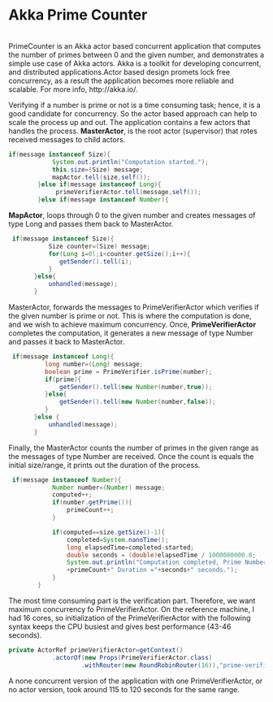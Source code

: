 <h1>Akka Prime Counter</h1><br/>
PrimeCounter is an Akka actor based concurrent application that computes the number of primes between 0 and the given number, and demonstrates a simple use case of Akka actors. Akka is a toolkit for developing concurrent, and distributed applications.Actor based design promets lock free concurrency, as a result the application becomes more reliable and scalable. For more info, http://akka.io/.  

Verifying if a number is prime or not is a time consuming task; hence, it is a good candidate for concurrency. So the actor based approach can help to scale the process up and out. The application contains a few actors that handles the process.
<b>MasterActor</b>, is the root actor (supervisor) that rotes received messages to child actors.
```java 
if(message instanceof Size){
            System.out.println("Computation started.");
            this.size=(Size) message;
            mapActor.tell(size,self());
        }else if(message instanceof Long){
             primeVerifierActor.tell(message,self());
        }else if(message instanceof Number){
```
<b>MapActor</b>, loops through 0 to the given number and creates messages of type Long and passes them back to MasterActor.
```java   
 if(message instanceof Size){
           Size counter=(Size) message;
           for(Long i=0l;i<counter.getSize();i++){
              getSender().tell(i);
           }
       }else{
           unhandled(message);
       }
```
MasterActor, forwards the messages to PrimeVerifierActor which verifies if the given number is prime or not. This is where the computation is done, and we wish to achieve maximum concurrency. Once, <b>PrimeVerifierActor</b> completes the computation, it generates a new message of type Number and passes it back to MasterActor.
```java 
 if(message instanceof Long){
          long number=(Long) message;
          boolean prime = PrimeVerifier.isPrime(number);
          if(prime){
              getSender().tell(new Number(number,true));
          }else{
              getSender().tell(new Number(number,false));
          }
       }else {
           unhandled(message);
       } 
```
Finally, the MasterActor counts the number of primes in the given range as the messages of type Number are received. Once the count is equals the initial size/range, it prints out the duration of the process.
```java 
 if(message instanceof Number){
            Number number=(Number) message;
            computed++;
            if(number.getPrime()){
                primeCount++;
            }

            if(computed==size.getSize()-1){
                completed=System.nanoTime();
                long elapsedTime=completed-started;
                double seconds = (double)elapsedTime / 1000000000.0;
                System.out.println("Computation completed, Prime Numbers="
                +primeCount+" Duration ="+seconds+" seconds.");
            }
        }  
```   
The most time consuming part is the verification part. Therefore, we want maximum concurrency fo PrimeVerifierActor. On the reference machine, I had 16 cores, so initialization of the PrimeVerifierActor with the following syntax keeps the CPU busiest and gives best performance (43-46 seconds).

```java
private ActorRef primeVerifierActor=getContext()
            .actorOf(new Props(PrimeVerifierActor.class)
                    .withRouter(new RoundRobinRouter(16)),"prime-verifier"); 
``` 
A none concurrent version of the application with one PrimeVerifierActor, or no actor version, took around 115 to 120 seconds for the same range.   

                    
